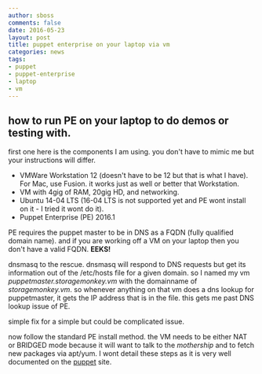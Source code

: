 ```yaml
---
author: sboss
comments: false
date: 2016-05-23
layout: post
title: puppet enterprise on your laptop via vm
categories: news
tags:
- puppet
- puppet-enterprise
- laptop
- vm
---
```


## how to run PE on your laptop to do demos or testing with.

first one here is the components I am using. you don't have to mimic me but your instructions will differ.

* VMWare Workstation 12 (doesn't have to be 12 but that is what I have).  For Mac, use Fusion. it works just as well or better that Workstation.
* VM with 4gig of RAM, 20gig HD, and networking.
* Ubuntu 14-04 LTS (16-04 LTS is not supported yet and PE wont install on it - I tried it wont do it).
* Puppet Enterprise (PE) 2016.1

PE requires the puppet master to be in DNS as a FQDN (fully qualified domain name). and if you are working off a VM on your laptop then you don't have a valid FQDN.  **EEKS!**

dnsmasq to the rescue.  dnsmasq will respond to DNS requests but get its information out of the /etc/hosts file for a given domain.  so I named my vm *puppetmaster.storagemonkey.vm* with the domainname of *storagemonkey.vm*.  so whenever anything on that vm does a dns lookup for puppetmaster, it gets the IP address that is in the file.  this gets me past DNS lookup issue of PE.

simple fix for a simple but could be complicated issue.

now follow the standard PE install method.  the VM needs to be either NAT or BRIDGED mode because it will want to talk to the *mothership* and to fetch new packages via apt/yum.  I wont detail these steps as it is very well documented on the [puppet]( http://docs.puppet.com ) site.

